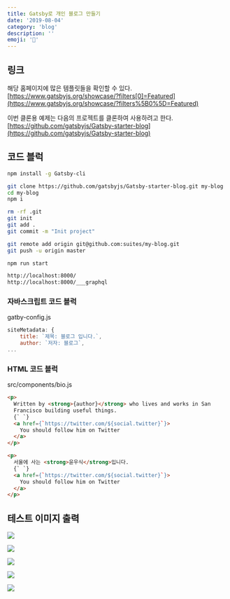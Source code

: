 ```yaml
---
title: Gatsby로 개인 블로그 만들기
date: '2019-08-04'
category: 'blog'
description: ''
emoji: '🌵'
---
```


## 링크

해당 홈페이지에 많은 템플릿들을 확인할 수 있다.  
[https://www.gatsbyjs.org/showcase/?filters[0]=Featured](https://www.gatsbyjs.org/showcase/?filters%5B0%5D=Featured)

이번 클론용 예제는 다음의 프로젝트를 클론하여 사용하려고 한다.
[https://github.com/gatsbyjs/Gatsby-starter-blog](https://github.com/gatsbyjs/Gatsby-starter-blog)

## 코드 블럭

```bash
npm install -g Gatsby-cli

git clone https://github.com/gatsbyjs/Gatsby-starter-blog.git my-blog
cd my-blog
npm i

rm -rf .git
git init
git add .
git commit -m "Init project"
```

```bash
git remote add origin git@github.com:suites/my-blog.git
git push -u origin master

npm run start

http://localhost:8000/
http://localhost:8000/___graphql
```

### 자바스크립트 코드 블럭

gatby-config.js

```js
siteMetadata: {
    title: `제목: 블로그 입니다.`,
    author: `저자: 블로그`,
...
```

### HTML 코드 블럭

src/components/bio.js

```html
<p>
  Written by <strong>{author}</strong> who lives and works in San
  Francisco building useful things.
  {` `}
  <a href={`https://twitter.com/${social.twitter}`}>
    You should follow him on Twitter
  </a>
</p>

<p>
  서울에 사는 <strong>윤우식</strong>입니다.
  {` `}
  <a href={`https://twitter.com/${social.twitter}`}>
    You should follow him on Twitter
  </a>
</p>
```

## 테스트 이미지 출력

![](Untitled-a4df56b4-5d94-48e7-81c8-2a77364f8d02.png)

![](Untitled-cb9a6755-a6f5-46eb-b039-174d881d1710.png)

![](Untitled-d171c36f-59ec-42e0-aa43-1d98a06ffb40.png)

![](Untitled-0d8fdbf5-8f50-426e-a1ef-b6ce28507276.png)

![](Untitled-d8226f51-eaab-4cd0-ace1-fae9709ee3ed.png)

